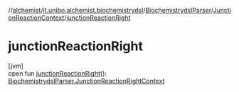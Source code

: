 //[alchemist](../../../../index.md)/[it.unibo.alchemist.biochemistrydsl](../../index.md)/[BiochemistrydslParser](../index.md)/[JunctionReactionContext](index.md)/[junctionReactionRight](junction-reaction-right.md)

# junctionReactionRight

[jvm]\
open fun [junctionReactionRight](junction-reaction-right.md)(): [BiochemistrydslParser.JunctionReactionRightContext](../-junction-reaction-right-context/index.md)
